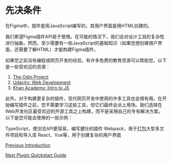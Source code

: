 # 先决条件

在Figma中，插件是用JavaScript编写的，其用户界面是用HTML创建的。

我们希望Figma插件API易于使用。在可能的情况下，我们会对设计工具的复杂性进行抽象。然而，至少需要有一些JavaScript的基础知识（如果您想创建用户界面，还需要了解HTML）才能构建Figma插件。

如果您之前没有编程或网页开发的经验，有许多免费的教育资源可以帮助您。以下是一些受欢迎的资源：

1. [The Odin Project](https://www.theodinproject.com/courses/web-development-101)
2. [Udacity: Web Development](https://eu.udacity.com/course/web-development--cs253)
3.  [Khan Academy: Intro to JS](https://www.khanacademy.org/computing/computer-programming/programming)

此外，对于构建更复杂的插件，现代网页开发中使用的许多工具也会很有用。在开始编写插件之前，您不需要学习这些工具，但它们最终会派上用场。我们选择在Web开发社区最受欢迎的开源工具之上构建，而不是采用自己的专有解决方案。以下是您可能会使用的一些示例：

TypeScript，使浏览API更容易，编写健壮的插件
Webpack，用于[打包](https://www.figma.com/plugin-docs/libraries-and-bundling/)大型多文件项目和导入库
React、Vue等，用于创建复杂的用户界面

[Previous
Introduction](./introduction.md)

[Next
Plugin Quickstart Guide](https://www.figma.com/plugin-docs/plugin-quickstart-guide/)
